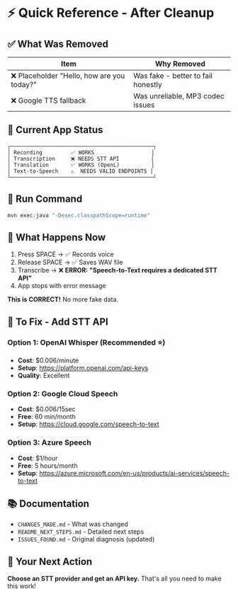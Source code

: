 # ⚡ Quick Reference - After Cleanup

## ✅ What Was Removed

| Item | Why Removed |
|------|-------------|
| ❌ Placeholder "Hello, how are you today?" | Was fake - better to fail honestly |
| ❌ Google TTS fallback | Was unreliable, MP3 codec issues |

## 🎯 Current App Status

```
┌─────────────────────────────────────────────┐
│ Recording         ✅ WORKS                  │
│ Transcription     ❌ NEEDS STT API          │
│ Translation       ✅ WORKS (OpenL)          │
│ Text-to-Speech    ⚠️  NEEDS VALID ENDPOINTS │
└─────────────────────────────────────────────┘
```

## 🚀 Run Command

```powershell
mvn exec:java "-Dexec.classpathScope=runtime"
```

## 📝 What Happens Now

1. Press SPACE → ✅ Records voice
2. Release SPACE → ✅ Saves WAV file
3. Transcribe → ❌ **ERROR: "Speech-to-Text requires a dedicated STT API"**
4. App stops with error message

**This is CORRECT!** No more fake data.

## 🔧 To Fix - Add STT API

### Option 1: OpenAI Whisper (Recommended ⭐)
- **Cost**: $0.006/minute
- **Setup**: https://platform.openai.com/api-keys
- **Quality**: Excellent

### Option 2: Google Cloud Speech
- **Cost**: $0.006/15sec
- **Free**: 60 min/month
- **Setup**: https://cloud.google.com/speech-to-text

### Option 3: Azure Speech
- **Cost**: $1/hour
- **Free**: 5 hours/month  
- **Setup**: https://azure.microsoft.com/en-us/products/ai-services/speech-to-text

## 📚 Documentation

- `CHANGES_MADE.md` - What was changed
- `README_NEXT_STEPS.md` - Detailed next steps
- `ISSUES_FOUND.md` - Original diagnosis (updated)

## 🎯 Your Next Action

**Choose an STT provider and get an API key.** That's all you need to make this work!
